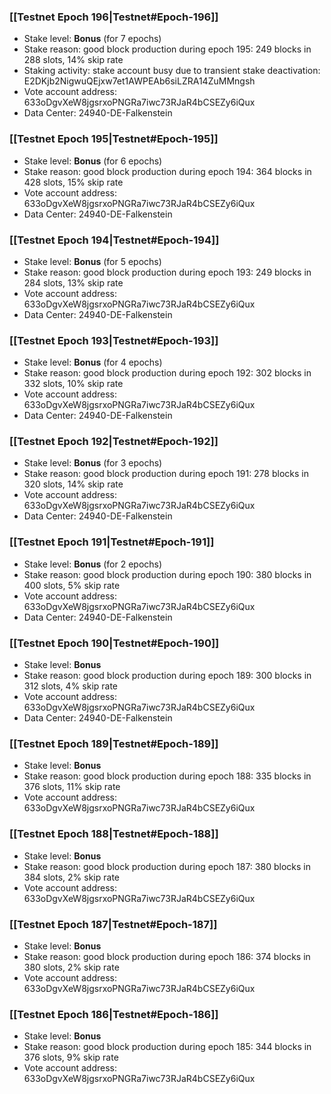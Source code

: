 ### [[Testnet Epoch 196|Testnet#Epoch-196]]
* Stake level: **Bonus** (for 7 epochs)
* Stake reason: good block production during epoch 195: 249 blocks in 288 slots, 14% skip rate
* Staking activity: stake account busy due to transient stake deactivation: E2DKjb2NigwuQEjxw7et1AWPEAb6siLZRA14ZuMMngsh
* Vote account address: 633oDgvXeW8jgsrxoPNGRa7iwc73RJaR4bCSEZy6iQux
* Data Center: 24940-DE-Falkenstein
### [[Testnet Epoch 195|Testnet#Epoch-195]]
* Stake level: **Bonus** (for 6 epochs)
* Stake reason: good block production during epoch 194: 364 blocks in 428 slots, 15% skip rate
* Vote account address: 633oDgvXeW8jgsrxoPNGRa7iwc73RJaR4bCSEZy6iQux
* Data Center: 24940-DE-Falkenstein
### [[Testnet Epoch 194|Testnet#Epoch-194]]
* Stake level: **Bonus** (for 5 epochs)
* Stake reason: good block production during epoch 193: 249 blocks in 284 slots, 13% skip rate
* Vote account address: 633oDgvXeW8jgsrxoPNGRa7iwc73RJaR4bCSEZy6iQux
* Data Center: 24940-DE-Falkenstein
### [[Testnet Epoch 193|Testnet#Epoch-193]]
* Stake level: **Bonus** (for 4 epochs)
* Stake reason: good block production during epoch 192: 302 blocks in 332 slots, 10% skip rate
* Vote account address: 633oDgvXeW8jgsrxoPNGRa7iwc73RJaR4bCSEZy6iQux
* Data Center: 24940-DE-Falkenstein
### [[Testnet Epoch 192|Testnet#Epoch-192]]
* Stake level: **Bonus** (for 3 epochs)
* Stake reason: good block production during epoch 191: 278 blocks in 320 slots, 14% skip rate
* Vote account address: 633oDgvXeW8jgsrxoPNGRa7iwc73RJaR4bCSEZy6iQux
* Data Center: 24940-DE-Falkenstein
### [[Testnet Epoch 191|Testnet#Epoch-191]]
* Stake level: **Bonus** (for 2 epochs)
* Stake reason: good block production during epoch 190: 380 blocks in 400 slots, 5% skip rate
* Vote account address: 633oDgvXeW8jgsrxoPNGRa7iwc73RJaR4bCSEZy6iQux
* Data Center: 24940-DE-Falkenstein
### [[Testnet Epoch 190|Testnet#Epoch-190]]
* Stake level: **Bonus**
* Stake reason: good block production during epoch 189: 300 blocks in 312 slots, 4% skip rate
* Vote account address: 633oDgvXeW8jgsrxoPNGRa7iwc73RJaR4bCSEZy6iQux
* Data Center: 24940-DE-Falkenstein
### [[Testnet Epoch 189|Testnet#Epoch-189]]
* Stake level: **Bonus**
* Stake reason: good block production during epoch 188: 335 blocks in 376 slots, 11% skip rate
* Vote account address: 633oDgvXeW8jgsrxoPNGRa7iwc73RJaR4bCSEZy6iQux
### [[Testnet Epoch 188|Testnet#Epoch-188]]
* Stake level: **Bonus**
* Stake reason: good block production during epoch 187: 380 blocks in 384 slots, 2% skip rate
* Vote account address: 633oDgvXeW8jgsrxoPNGRa7iwc73RJaR4bCSEZy6iQux
### [[Testnet Epoch 187|Testnet#Epoch-187]]
* Stake level: **Bonus**
* Stake reason: good block production during epoch 186: 374 blocks in 380 slots, 2% skip rate
* Vote account address: 633oDgvXeW8jgsrxoPNGRa7iwc73RJaR4bCSEZy6iQux
### [[Testnet Epoch 186|Testnet#Epoch-186]]
* Stake level: **Bonus**
* Stake reason: good block production during epoch 185: 344 blocks in 376 slots, 9% skip rate
* Vote account address: 633oDgvXeW8jgsrxoPNGRa7iwc73RJaR4bCSEZy6iQux